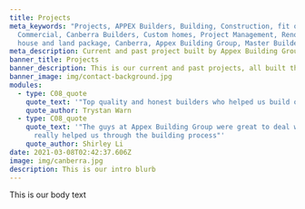 ```yaml
---
title: Projects
meta_keywords: "Projects, APPEX Builders, Building, Construction, fit out,
  Commercial, Canberra Builders, Custom homes, Project Management, Renovations,
  house and land package, Canberra, Appex Building Group, Master Builders "
meta_description: Current and past project built by Appex Building Group
banner_title: Projects
banner_description: This is our current and past projects, all built through Appex Building Group.
banner_image: img/contact-background.jpg
modules:
  - type: C08_quote
    quote_text: '"Top quality and honest builders who helped us build our dream home."'
    quote_author: Trystan Warn
  - type: C08_quote
    quote_text: '"The guys at Appex Building Group were great to deal with, they
      really helped us through the building process"'
    quote_author: Shirley Li
date: 2021-03-08T02:42:37.606Z
image: img/canberra.jpg
description: This is our intro blurb
---
```

This is our body text